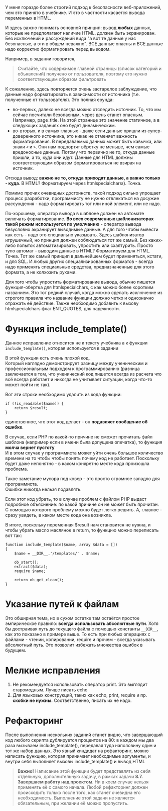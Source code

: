 У меня гораздо более строгий подход к безопасности веб-приложений, чем это принято в учебнике. И это в частности касается вывода переменных в HTML.

И здесь важно понимать основной принцип: вывод **любых** данных, которые не предполагают наличие HTML, должен быть экранирован. 
Без исключений и рассуждений вида "а вот те данные у нас безопасные, а эти в общем неважно". ВСЕ данные опасны и ВСЕ данные надо корректно форматировать перед выводом. 

Например, в задании говорится, 

> Считайте, что содержимое главной страницы (список категорий и объявлений) получено от пользователя, поэтому его нужно соответствующим образом фильтровать

К сожалению, здесь повторяется очень застарелое заблуждение, что данные надо форматировать в зависимости от источника (т.е. полученные от тользователя). Это полная ерунда: 
- во-первых, далеко не всегда можно отcледить источник. То, что мы сейчас посчитали безопасным, через день станет опасным. Например, page_title. На этой странице это значение статичное, а в следующих заданиях оно будет динамическим.    
- во-вторых, и в самых главных - даже если данные пришли из супер-доверенного источника, это никак не отменяет важность форматирования. В передаваемых данных может быть кавычка, или знаки `<` и `>`. Они нам подпортят вёрстку не меньше, чем самые вредоносные данные. Потому что первично не то, откуда данные пришли, а то, куда они идут. Данные для HTML должны соответствующим образом форматироваться не взирая на источник. 

Отсюда вывод: **важно не то, откуда приходят данные, а важно только - куда**. В HTML? Форматируем через htmlspecialchars(). Точка.  

Помимо прочих очевидных достоинств, такой подход сильно упрощает процесс разработки, программисту не нужно отвлекаться на досужие рассуждения - надо форматировать тот или иной элемент, или не надо. 

По-хорошему, оператор вывода в шаблоне должен на автомате включать форматирование. **Во всех современных шаблонизаторах такой режим используется по умолчанию** - оператор вывода безусловно экранирует выводимые данные. А для того чтобы вывести как есть - надо это специально указывать. 
Здесь шаблонизатор игрушечный, но принцип должен соблюдаться тот же самый.  Без каких-либо попыток автоматизировать, упростить или схалтурить. Просто тупо автомат - выводим данные в HTML? Форматируем для HTML. Точка. 
Тот же самый принцип в дальнейшем будет применяться, кстати, и для SQL. И любых других специализированных форматов - всегда надо применять специальные средства, предназначенные для этого формата, а не колхозить руками. 

Для того чтобы упростить форматирование вывода, обычно пишется функция-обертка для htmlspecialchars, с как можно более коротким названием.  Это тот редкий случай, когда можно сделать исключение из строгого правила что название функции должно четко и однозначно отражать её действие. 
Также необходимо добавить к вызову htmlspecialchars флаг ENT_QUOTES, для надежности.

# Функция include_template()

Данное исправление относится не к тексту учебника а к функции `include_template()`, которая используется в задании

В этой функции есть очень плохой код.  
Который наглядно демонстрирует разницу между ученическим и профессиональным подходом к программированию (разница заключается в том, что ученический код пишется всегда из расчета что всё всегда работает и никогда не учитывает ситуации, когда что-то может пойти не так).

Вот эти строки необходимо удалить из кода функции:

    if (!is_readable($name)) {
        return $result;
    }
    
единственное, что этот код делает - он **подавляет сообщение об ошибке**.

В случае, если РНР по какой-то причине не сможет прочитать файл шаблона (например если в имени была допущена опечатка), то функция **молча вернет пустоту**   
И в этом случае у программиста может уйти очень большое количество времени на то чтобы чтобы понять почему код не работает. Поскольку будет даже непонятно - в каком конкретно месте кода произошла проблема.

Такое заметание мусора под ковер - это просто огромное западло для программиста.    
Ошибки никогда нельзя подавлять.

Если этот код убрать, то в случае проблем с файлом РНР выдаст подробное объяснение: по какой причине он не может быть прочитан. 
С помощью которого проблему можно будет легко решить. А, главное - сразу увидеть, в каком месте кода она возникла. 

В итоге, поскольку переменная $result нам становится не нужна, и чтобы убрать масло масляное в return, то функцию можно переписать вот так:

    function include_template($name, array $data = [])
    {
        $name = __DIR__.'/templates/' . $name;

        ob_start();
        extract($data);
        require $name;

        return ob_get_clean();
    }

# Указание путей к файлам

Это обширная тема, но в сухом остатке там остаётся простое эмпирическое правило: **всегда использовать абсолютные пути**. Хотя бы достраивая путь до текущего файла с помощью константы `__DIR__`, как это показано в примере выше.
То есть при любых операциях с файлами - чтении, копировании, require и прочем - всегда указывать абсолютный путь. Это позволит избежать множества ошибок в будущем. 

# Мелкие исправления

1. Не рекомендуется использовать оператор print. Это выглядит старомодным. Лучше писать echo
2. Для языковых конструкций, таких как echo, print, require и пр. **скобки не нужны.** Соответственно, писать их не надо.

# Рефакторинг

После выполнения нескольких заданий станет видно, что завершающий код любого скрипта дублируется процентов на 80: в каждом мы два раза вызываем include_template(), передавая туда наполовину один и тот же набор данных. Это явный киндидат на рефакторинг, можно написать функцию, которая принимает необходимые аргументы, и внутри себя выполняет вызовы include_template() и вывод HTML

> **Важно!** Написание этой функции будет представлять из себя отдельную, дополнительную задачу, в рамках задачи **8.7. Завершаем работу над проектом**.  Ни в коем случае нельзя применять её с самого начала. Любой рефакторинг должен происходить только после того, как станет очевидна его необходимость. Выполнение этой задачи не является обязательным, при желании её можно пропустить. 
